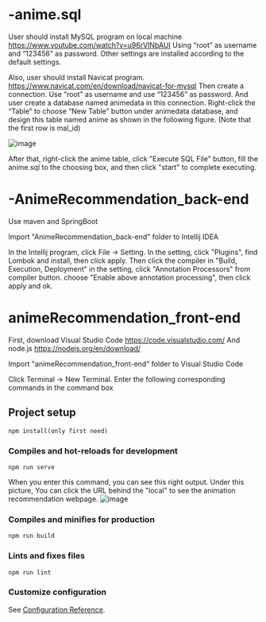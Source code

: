 # -anime.sql
User should install MySQL program on local machine
https://www.youtube.com/watch?v=u96rVINbAUI
Using “root” as username and “123456” as password. Other settings are installed according to the default settings.


Also, user should install Navicat program.
https://www.navicat.com/en/download/navicat-for-mysql
Then create a connection. Use “root” as username and use “123456” as password. And user create a database named animedata in this connection. Right-click the “Table” to choose “New Table” button under animedata database, and design this table named anime as shown in the following figure. (Note that the first row is mal_id)

![image](https://github.com/bsu-cs222-summer20-dll/an-anime-recommendation-system/blob/master/structure1.png)


After that, right-click the anime table, click "Execute SQL File" button, fill the anime.sql to the choosing box, and then click "start" to complete executing.




# -AnimeRecommendation_back-end
Use maven and SpringBoot

Import "AnimeRecommendation_back-end" folder to Intellij IDEA

In the Intellij program, click File -> Setting. In the setting, click "Plugins", find Lombok and install, then click apply. Then click the compiler in "Build, Execution, Deployment" in the setting, click "Annotation Processors" from compiler button. choose "Enable above annotation processing", then click apply and ok.



# animeRecommendation_front-end
First, download Visual Studio Code
https://code.visualstudio.com/
And node.js
https://nodejs.org/en/download/

Import "animeRecommendation_front-end" folder to Visual Studio Code

Click Terminal -> New Terminal. Enter the following corresponding commands in the command box

## Project setup
```
npm install(only first need)
```

### Compiles and hot-reloads for development
```
npm run serve
```

When you enter this command, you can see this right output. Under this picture, You can click the URL behind the "local" to see the animation recommendation webpage.
![image](https://github.com/bsu-cs222-summer20-dll/an-anime-recommendation-system/blob/master/output1.png)


### Compiles and minifies for production
```
npm run build
```

### Lints and fixes files
```
npm run lint
```

### Customize configuration
See [Configuration Reference](https://cli.vuejs.org/config/).
